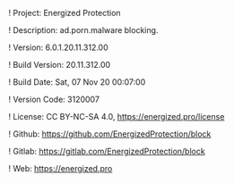 ! Project: Energized Protection

! Description: ad.porn.malware blocking.

! Version: 6.0.1.20.11.312.00

! Build Version: 20.11.312.00

! Build Date: Sat, 07 Nov 20 00:07:00

! Version Code: 3120007

! License: CC BY-NC-SA 4.0, https://energized.pro/license

! Github: https://github.com/EnergizedProtection/block

! Gitlab: https://gitlab.com/EnergizedProtection/block


! Web: https://energized.pro
